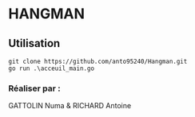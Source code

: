 # HANGMAN

## Utilisation    
    git clone https://github.com/anto95240/Hangman.git
    go run .\acceuil_main.go
    
### Réaliser par : 

GATTOLIN Numa & RICHARD Antoine
